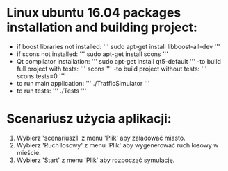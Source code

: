 #	Linux ubuntu 16.04 packages installation and building project:

- if boost libraries not installed:
	'''
	sudo apt-get install libboost-all-dev
	'''
- if scons not installed:
	'''
	sudo apt-get install scons
	'''
- Qt compilator installation:
	'''
	sudo apt-get install qt5-default
	'''
-to build full project with tests:
	'''
	scons
	'''
-to build project without tests:
	'''
	scons tests=0
	'''
- to run main application:
	'''
	./TrafficSimulator
	'''
- to run tests:
	'''
	./Tests
	'''

#	Scenariusz użycia aplikacji:
1. Wybierz 'scenariusz1' z menu 'Plik' aby załadować miasto.
2. Wybierz 'Ruch losowy' z menu 'Plik' aby wygenerować ruch losowy w mieście.
3. Wybierz 'Start' z menu 'Plik' aby rozpocząć symulację.